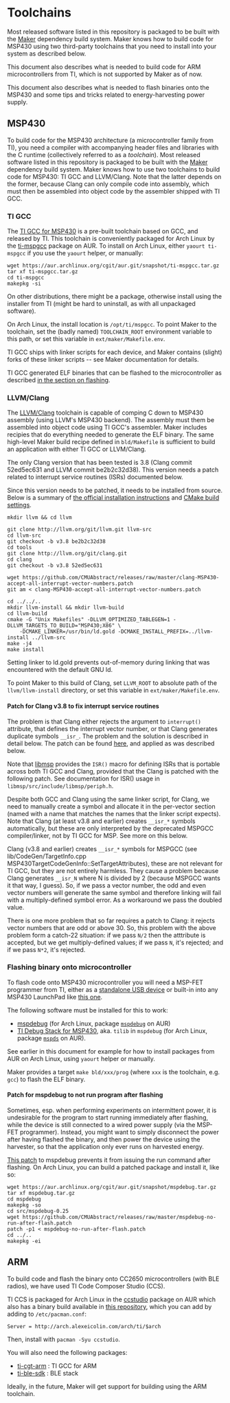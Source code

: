 Toolchains
==========

Most released software listed in this repository is packaged to be built with
the [Maker](https://github.com/CMUAbstract/maker) dependency build system.
Maker knows how to build code for MSP430 using two third-party toolchains
that you need to install into your system as described below.

This document also describes what is needed to build code for ARM
microcontrollers from TI, which is not supported by Maker as of now.

This document also describes what is needed to flash binaries onto the MSP430
and some tips and tricks related to energy-harvesting power supply.

MSP430
------

To build code for the MSP430 architecture (a microcontroller family from TI),
you need a compiler with accompanying header files and libraries with the C
runtime (collectively referred to as a *toolchain*). Most released software
listed in this repository is packaged to be built with the
[Maker](https://github.com/CMUAbstract/maker) dependency build system. Maker
knows how to use two toolchains to build code for MSP430: TI GCC and LLVM/Clang.
Note that the latter depends on the former, because Clang can only compile
code into assembly, which must then be assembled into object code by the
assembler shipped with TI GCC.

### TI GCC

The [TI GCC for MSP430](http://www.tool.com/mps430-gcc-opensourcemspms) is a
pre-built toolchain based on GCC, and released by TI. This toolchain is conveniently
packaged for Arch Linux by the
[ti-mspgcc](https://aur.archlinux.org/packages/mspgcc-ti) package on AUR. To
install on Arch Linux, either `yaourt ti-mspgcc` if you use the `yaourt` helper,
or manually:

    wget https://aur.archlinux.org/cgit/aur.git/snapshot/ti-mspgcc.tar.gz
    tar xf ti-mspgcc.tar.gz
    cd ti-mspgcc
    makepkg -si
    

On other distributions, there might be a package, otherwise install using the
installer from TI (might be hard to uninstall, as with all unpackaged
software).

On Arch Linux, the install location is `/opt/ti/mspgcc`. To point Maker to
the toolchain, set the (badly named) `TOOLCHAIN_ROOT` environment variable
to this path, or set this variable in `ext/maker/Makefile.env`.

TI GCC ships with linker scripts for each device, and Maker contains
(slight) forks of these linker scripts -- see Maker documentation for
details.

TI GCC generated ELF binaries that can be flashed to the microcontroller as
described [in the section on flashing](#flashing-binary-onto-microcontroller).

### LLVM/Clang

The [LLVM/Clang](http://clang.org/) toolchain is capable of comping C down to
MSP430 assembly (using LLVM's MSP430 backend). The assembly must them be
assembled into object code using TI GCC's assembler. Maker includes recipies
that do everything needed to generate the ELF binary. The same high-level Maker
build recipe defined in `bld/Makefile` is sufficient to build an application
with either TI GCC or LLVM/Clang.

The only Clang version that has been tested is 3.8 (Clang commit 52ed5ec631 and
LLVM commit be2b2c32d38). This version needs a patch related to interrupt
service routines (ISRs) documented below.

Since this version needs to be patched, it needs to be installed from source.
Below is a summary of [the official installation
instructions](http://clang.llvm.org/get_started.html) and [CMake build
settings](http://llvm.org/docs/CMake.html).

    mkdir llvm && cd llvm

    git clone http://llvm.org/git/llvm.git llvm-src
    cd llvm-src
    git checkout -b v3.8 be2b2c32d38
    cd tools
    git clone http://llvm.org/git/clang.git
    cd clang
    git checkout -b v3.8 52ed5ec631

    wget https://github.com/CMUAbstract/releases/raw/master/clang-MSP430-accept-all-interrupt-vector-numbers.patch
    git am < clang-MSP430-accept-all-interrupt-vector-numbers.patch
    
    cd ../../..
    mkdir llvm-install && mkdir llvm-build
    cd llvm-build
    cmake -G "Unix Makefiles" -DLLVM_OPTIMIZED_TABLEGEN=1 -DLLVM_TARGETS_TO_BUILD="MSP430;X86" \
        -DCMAKE_LINKER=/usr/bin/ld.gold -DCMAKE_INSTALL_PREFIX=../llvm-install ../llvm-src
    make -j4
    make install

Setting linker to ld.gold prevents out-of-memory during linking that was
encountered with the default GNU ld.

To point Maker to this build of Clang, set `LLVM_ROOT` to absolute path of the
`llvm/llvm-install` directory, or set this variable in
`ext/maker/Makefile.env`.


#### Patch for Clang v3.8 to fix interrupt service routines

The problem is that Clang either rejects the argument to `interrupt()` attribute,
that defines the interrupt vector number, or that Clang generates duplicate
symbols `__isr_`. The problem and the solution is described in detail below.
The patch can be found
[here](clang-MSP430-accept-all-interrupt-vector-numbers.patch), and applied
as was described below.

Note that [libmsp](https://github.com/CMUAbstract/libmsp) provides the `ISR()`
macro for defining ISRs that is portable across both TI GCC and Clang, provided
that the Clang is patched with the following patch. See documentation for ISR()
usage in `libmsp/src/include/libmsp/periph.h`.

Despite both GCC and Clang using the same linker script, for Clang, we need
to manually create a symbol and allocate it in the per-vector section (named
with a name that matches the names that the linker script expects). Note that
Clang (at least v3.8 and earlier) creates `__isr_*` symbols automatically, but
these are only interpreted by the deprecated MSPGCC compiler/linker, not by
TI GCC for MSP. See more on this below.

Clang (v3.8 and earlier) creates `__isr_*` symbols for MSPGCC (see
lib/CodeGen/TargetInfo.cpp MSP430TargetCodeGenInfo::SetTargetAttributes), these
are not relevant for TI GCC, but they are not entirely harmless. They cause a
problem because Clang generates `__isr_N` where N is divided by 2 (because
MSPGCC wants it that way, I guess). So, if we pass a vector number, the odd and
even vector numbers will generate the same symbol and therefore linking will
fail with a multiply-defined symbol error. As a workaround we pass the doubled
value.

There is one more problem that so far requires a patch to Clang: it rejects
vector numbers that are odd or above 30. So, this problem with the above
problem form a catch-22 situation: if we pass `N/2` then the atttribute is
accepted, but we get multiply-defined values; if we pass `N`, it's rejected;
and if we pass `N*2`, it's rejected.

### Flashing binary onto microcontroller

To flash code onto MSP430 microcontroller you will need a MSP-FET programmer
from TI, either as a [standalone USB device](http://www.ti.com/tool/msp-fet)
or built-in into any MSP430 LaunchPad like [this
one](http://www.ti.com/tool/msp-exp430fr5994).

The following software must be installed for this to work:

* [mspdebug](https://dlbeer.co.nz/mspdebug/) (for Arch Linux, package
  [`mspdebug`](https://aur.archlinux.org/packages/mspdebug/) on AUR) 
* [TI Debug Stack for MSP430](http://www.ti.com/tool/mspds), aka. `tilib` in
  `mspdebug` (for Arch Linux, package [`mspds`](https://aur.archlinux.org/packages/mspds/) on AUR).

See earlier in this document for example for how to install packages from AUR
on Arch Linux, using `yaourt` helper or manually.

Maker provides a target `make bld/xxx/prog` (where `xxx` is the toolchain, e.g.
`gcc`) to flash the ELF binary.

#### Patch for mspdebug to not run program after flashing

Sometimes, esp. when performing experiments on intermittent power, it is
undesirable for the program to start running immediately after flashing, while
the device is still connected to a wired power supply (via the MSP-FET
programmer). Instead, you might want to simply disconnect the power after
having flashed the binary, and then power the device using the harvester,
so that the application only ever runs on harvested energy.

[This patch](mspdebug-no-run-after-flash.patch) to mspdebug prevents it from
issuing the run command after flashing. On Arch Linux, you can build a patched
package and install it, like so:

    wget https://aur.archlinux.org/cgit/aur.git/snapshot/mspdebug.tar.gz
    tar xf mspdebug.tar.gz
    cd mspdebug
    makepkg -so
    cd src/mspdebug-0.25
    wget https://github.com/CMUAbstract/releases/raw/master/mspdebug-no-run-after-flash.patch
    patch -p1 < mspdebug-no-run-after-flash.patch
    cd ../.. 
    makepkg -ei

ARM
---

To build code and flash the binary onto CC2650 microcontrollers (with BLE
radios), we have used TI Code Composer Studio (CCS).

TI CCS is packaged for Arch Linux in the
[ccstudio](https://aur.archlinux.org/packages/ccstudio) package on AUR which
also has a binary build available in [this
repository](http://arch.alexeicolin.com/arch/ti/), which you can add by adding
to `/etc/pacman.conf`:

    Server = http://arch.alexeicolin.com/arch/ti/$arch

Then, install with `pacman -Syu ccstudio`.

You will also need the following packages:

* [ti-cgt-arm](https://aur.archlinux.org/packages/ti-cgt-arm/) : TI GCC for ARM
* [ti-ble-sdk](https://aur.archlinux.org/packages/ti-ble-sdk/) : BLE stack

Ideally, in the future, Maker will get support for building using the ARM
toolchain.
